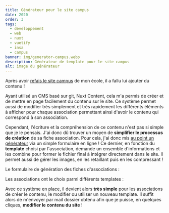 ```yaml
---
title: Générateur pour le site campus
date: 2020
order: 3
tags:
  - développement
  - web
  - nuxt
  - vuetify
  - insa
  - campus
banner: img/generator-campus.webp
description: Générateur de template pour le site campus
alt: image du générateur
---
```


Après avoir [refais le site campus](/projets/site-campus) de mon école, il a fallu lui ajouter du contenu !

Ayant utilisé un CMS basé sur git, Nuxt Content, cela m'a permis de créer et de mettre en page facilement du contenu sur le site. Ce système permet aussi de modifier très simplement et très rapidement les différents éléments à afficher pour chaque association permettant ainsi d'avoir le contenu qui correspond à son association.

Cependant, l'écriture et la compréhension de ce contenu n'est pas si simple que je le pensais. J'ai donc dû trouver un moyen de **simplifier le processus de création** de sa fiche association. Pour cela, j'ai donc mis [au point un générateur](https://campus-insa-cvl.github.io/campus-website-templates/) via un simple formulaire en ligne ! Ce dernier, en fonction du **template** choisi par l'association, demande un ensemble d'informations et les combine pour former le fichier final à intégrer directement dans le site. Il permet aussi de gérer les images, en les retaillant puis en les compressant !

Le formulaire de génération des fiches d'associations :

<card>
  <card-image src="img/generator-campus-form.webp"></card-image >
</card>

Les associations ont le choix parmi différents templates :

<card>
  <card-image src="img/generator-campus-templates.webp"></card-image >
</card>

Avec ce système en place, il devient alors **très simple** pour les associations de créer le contenu, le modifier ou utiliser un nouveau template. Il suffit alors de m'envoyer par mail dossier obtenu afin que je puisse, en quelques cliques, **modifier le contenu du site** !
